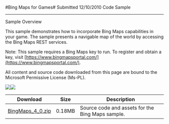 #Bing Maps for Games#
Submitted
12/10/2010
Code Sample

---

Sample Overview

This sample demonstrates how to incorporate Bing Maps capabilities in your game. The sample presents a navigable map of the world by accessing the Bing Maps REST services.

Note: This sample requires a Bing Maps key to run. To register and obtain a key, visit [https://www.bingmapsportal.com/](https://www.bingmapsportal.com/).


All content and source code downloaded from this page are bound to the Microsoft Permissive License (Ms-PL).

![](https://github.com/simondarksidej/XNAGameStudio/blob/master/Images/bingmaps1.png)![](https://github.com/simondarksidej/XNAGameStudio/blob/master/Images/bingmaps2.png)

 
Download | Size | Description
---|---|---|
[BingMaps_4_0.zip](https://github.com/simondarksidej/XNAGameStudio/blob/master/Samples/BingMaps_4_0.zip?raw=true) | 0.18MB | Source code and assets for the Bing Maps sample.

